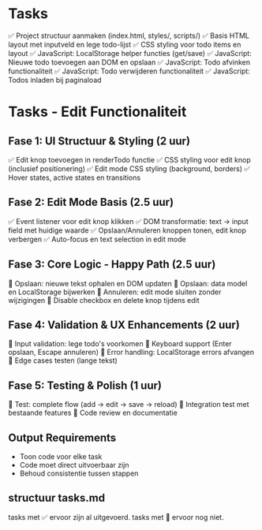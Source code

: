# Tasks
✅ Project structuur aanmaken (index.html, styles/, scripts/)
✅ Basis HTML layout met inputveld en lege todo-lijst
✅ CSS styling voor todo items en layout
✅ JavaScript: LocalStorage helper functies (get/save)
✅ JavaScript: Nieuwe todo toevoegen aan DOM en opslaan
✅ JavaScript: Todo afvinken functionaliteit
✅ JavaScript: Todo verwijderen functionaliteit
✅ JavaScript: Todos inladen bij paginaload

# Tasks - Edit Functionaliteit

## Fase 1: UI Structuur & Styling (2 uur)
✅ Edit knop toevoegen in renderTodo functie
✅ CSS styling voor edit knop (inclusief positionering)
✅ Edit mode CSS styling (background, borders)
✅ Hover states, active states en transitions

## Fase 2: Edit Mode Basis (2.5 uur)
✅ Event listener voor edit knop klikken
✅ DOM transformatie: text → input field met huidige waarde
✅ Opslaan/Annuleren knoppen tonen, edit knop verbergen
✅ Auto-focus en text selection in edit mode

## Fase 3: Core Logic - Happy Path (2.5 uur)
🔲 Opslaan: nieuwe tekst ophalen en DOM updaten
🔲 Opslaan: data model en LocalStorage bijwerken
🔲 Annuleren: edit mode sluiten zonder wijzigingen
🔲 Disable checkbox en delete knop tijdens edit

## Fase 4: Validation & UX Enhancements (2 uur)
🔲 Input validation: lege todo's voorkomen
🔲 Keyboard support (Enter opslaan, Escape annuleren)
🔲 Error handling: LocalStorage errors afvangen
🔲 Edge cases testen (lange tekst)

## Fase 5: Testing & Polish (1 uur)
🔲 Test: complete flow (add → edit → save → reload)
🔲 Integration test met bestaande features
🔲 Code review en documentatie

## Output Requirements
- Toon code voor elke task
- Code moet direct uitvoerbaar zijn
- Behoud consistentie tussen stappen

## structuur tasks.md
tasks met ✅ ervoor zijn al  uitgevoerd.
tasks met 🔲 ervoor nog niet.